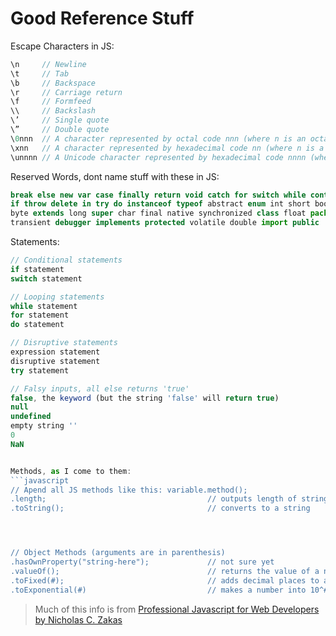 Good Reference Stuff
========

Escape Characters in JS:
```javascript
\n     // Newline
\t     // Tab
\b     // Backspace
\r     // Carriage return
\f     // Formfeed
\\     // Backslash
\’     // Single quote
\”     // Double quote
\0nnn  // A character represented by octal code nnn (where n is an octal digit 0-7)
\xnn   // A character represented by hexadecimal code nn (where n is a hexadecimal digit 0-F)
\unnnn // A Unicode character represented by hexadecimal code nnnn (where n is a hexadecimal digit 0-F)
```

Reserved Words, dont name stuff with these in JS:
```javascript
break else new var case finally return void catch for switch while continue function this with default
if throw delete in try do instanceof typeof abstract enum int short boolean export interface static
byte extends long super char final native synchronized class float package throws const goto private
transient debugger implements protected volatile double import public
```

Statements:

```javascript
// Conditional statements
if statement
switch statement

// Looping statements
while statement
for statement
do statement

// Disruptive statements
expression statement
disruptive statement
try statement

// Falsy inputs, all else returns 'true'
false, the keyword (but the string 'false' will return true)
null
undefined
empty string ''
0
NaN


Methods, as I come to them:
```javascript
// Apend all JS methods like this: variable.method();
.length;                                   	// outputs length of string
.toString();	                           	// converts to a string




// Object Methods (arguments are in parenthesis)
.hasOwnProperty("string-here");				// not sure yet
.valueOf();									// returns the value of a number object
.toFixed(#);								// adds decimal places to a floating point number object (argument is the number of decimal places)
.toExponential(#)							// makes a number into 10^# format, with a certain number of decimal places (argument is the number of decimal places)

```



> Much of this info is from [Professional Javascript for Web Developers by Nicholas C. Zakas](http://it-ebooks.info/book/483/)

